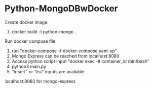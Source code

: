 # Python-MongoDBwDocker

Create docker image 

1. docker build -t python-mongo .  

Run docker compose file

1. run "docker-compose -f  docker-compose.yaml up"
2. Mongo Express can be reached from localhost:8080
3. Access python script input "docker exec -it container_id /bin/bash"
4. python3 main.py
5. "insert" or "list" inputs are available. 


localhost:8080 for mongo-express
